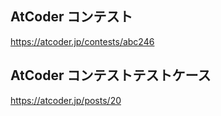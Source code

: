 
AtCoder コンテスト
---
https://atcoder.jp/contests/abc246

AtCoder コンテストテストケース
---
https://atcoder.jp/posts/20
